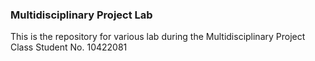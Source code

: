 ### Multidisciplinary Project Lab
This is the repository for various lab during the Multidisciplinary Project Class
Student No. 10422081
